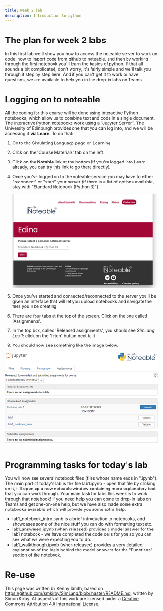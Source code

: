 ```yaml
---
title: Week 2 lab
description: Introduction to python
---
```


# The plan for week 2 labs

In this first lab we'll show you how to access the noteable server to work on code, how to import code from github to noteable, and then by working through the first notebook you'll learn the basics of python. If that all sounds a bit complicated, don't worry, it's fairly simple and we'll talk you through  it step by step here. And if you can't get it to work or have questions, we are available to help you in the drop-in labs on Teams.

# Logging on to noteable

All the coding for this course will be done using interactive Python notebooks, which allow us to combine text and code in a single document. The interactive Python notebooks work using a "Jupyter Server". The University of Edinburgh provides one that you can log into, and we will be accessing it **via Learn**.
To do that:

1. Go to the Simulating Language page on Learning
2. Click on the 'Course Materials' tab on the left
3. Click on the **Notable** link at the bottom (If you're logged into Learn already, you can try [this link](https://www.learn.ed.ac.uk/webapps/osc-BasicLTI-BB5d1b15b77a8ac/tool.jsp?course_id=_79953_1&content_id=_5614494_1) to go there directly).
4. Once you've logged on to the noteable service you may have to either "reconnect" or "start" your server (if there is a list of options available, stay with "Standard Notebook (Python 3)").

    ![noteable screenshot](images/lab1_noteable_screenshot.png)

5. Once you've started and connected/reconnected to the server you'll be given an interface that will let you upload notebooks and navigate the files you'll be creating.
6. There are four tabs at the top of the screen. Click on the one called 'Assignments'.
7. In the top box, called 'Released assignments', you should see *SimLang Lab 1*: click on the 'fetch' button next to it
8. You should now see something like the image below.

![noteable assignments screenshot](images/lab1_assignments.png)


# Programming tasks for today's lab

You will now see several notebook files (files whose name ends in ".ipynb"). The main part of today's lab is the file lab1.ipynb - open that file by clicking on it, it'll open up a new noteable window containing more explanatory text that you can work through. Your main task for labs this week is to work through that notebook! If you need help you can come to drop-in labs on Teams and get one-on-one help, but we have also made some extra notebooks available which will provide you some extra help:
- lab1_notebook_intro.pynb is a brief introduction to notebooks, and showcases some of the nice stuff you can do with formatting text etc.
- lab1_answered.ipynb (when released) provides a model answer for the lab1 notebook - we have completed the code cells for you so you can see what we were expecting you to do.
- lab1_walkthrough.ipynb (when released) provides a very detailed explanation of the logic behind the model answers for the "Functions" section of the notebook.

# Re-use

This page was written by Kenny Smith, based on https://github.com/smkirby/SimLang/blob/master/README.md, written by Simon Kirby. All aspects of this work are licensed under a [Creative Commons Attribution 4.0 International License](http://creativecommons.org/licenses/by/4.0/).
